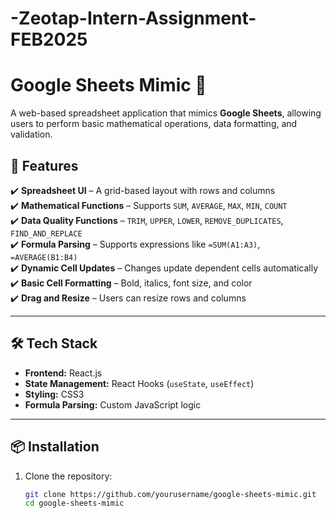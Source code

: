 # -Zeotap-Intern-Assignment-FEB2025

# Google Sheets Mimic 📝  

A web-based spreadsheet application that mimics **Google Sheets**, allowing users to perform basic mathematical operations, data formatting, and validation.  

## 🚀 Features  
✔️ **Spreadsheet UI** – A grid-based layout with rows and columns  
✔️ **Mathematical Functions** – Supports `SUM`, `AVERAGE`, `MAX`, `MIN`, `COUNT`  
✔️ **Data Quality Functions** – `TRIM`, `UPPER`, `LOWER`, `REMOVE_DUPLICATES`, `FIND_AND_REPLACE`  
✔️ **Formula Parsing** – Supports expressions like `=SUM(A1:A3)`, `=AVERAGE(B1:B4)`  
✔️ **Dynamic Cell Updates** – Changes update dependent cells automatically  
✔️ **Basic Cell Formatting** – Bold, italics, font size, and color  
✔️ **Drag and Resize** – Users can resize rows and columns  

---

## 🛠️ Tech Stack  

- **Frontend:** React.js  
- **State Management:** React Hooks (`useState`, `useEffect`)  
- **Styling:** CSS3  
- **Formula Parsing:** Custom JavaScript logic  

---

## 📦 Installation  

1. Clone the repository:  
   ```sh
   git clone https://github.com/yourusername/google-sheets-mimic.git
   cd google-sheets-mimic



